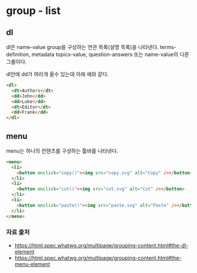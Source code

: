 # group - list

## dl

dl은 name-value group을 구성하는 연관 목록(설명 목록)을 나타낸다.
terms-definition, metadata topics-value, question-answers 또는 name-value의 다른 그룹이다.

dl안에 dd가 여러개 올수 있는데 아래 예와 같다.

```html
<dl>
  <dt>Authors</dt>
  <dd>John</dd>
  <dd>Luke</dd>
  <dt>Editor</dt>
  <dd>Frank</dd>
</dl>
```

## menu

menu는 하나의 컨텐츠를 구성하는 툴바를 나타낸다.

```html
<menu>
  <li>
    <button onclick="copy()"><img src="copy.svg" alt="Copy" /></button>
  </li>
  <li>
    <button onclick="cut()"><img src="cut.svg" alt="Cut" /></button>
  </li>
  <li>
    <button onclick="paste()"><img src="paste.svg" alt="Paste" /></button>
  </li>
</menu>
```

### 자료 출처

- https://html.spec.whatwg.org/multipage/grouping-content.html#the-dl-element
- https://html.spec.whatwg.org/multipage/grouping-content.html#the-menu-element
